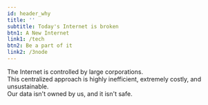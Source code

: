 ```yaml
---
id: header_why
title: ''
subtitle: Today's Internet is broken
btn1: A New Internet
link1: /tech
btn2: Be a part of it
link2: /3node
---
```


The Internet is controlled by large corporations.
<br />
This centralized approach is highly inefficient, extremely costly, and unsustainable.
<br />
Our data isn't owned by us, and it isn't safe.
